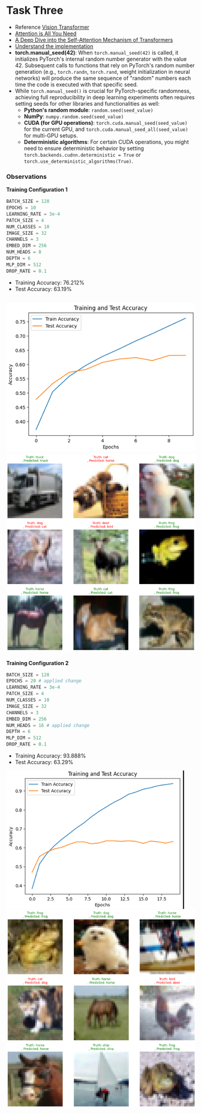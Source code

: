 # Task Three
* Reference [Vision Transformer](https://github.com/kentaroy47/vision-transformers-cifar10)
* [Attention is All You Need](https://arxiv.org/pdf/1706.03762)
* [A Deep Dive into the Self-Attention Mechanism of Transformers](https://medium.com/analytics-vidhya/a-deep-dive-into-the-self-attention-mechanism-of-transformers-fe943c77e654)
* [Understand the implementation](https://youtu.be/7o1jpvapaT0?si=e1I6VEXtlSpFgfSZ)
* **torch.manual_seed(42)**: 
    When `torch.manual_seed(42)` is called, it initializes PyTorch's internal random number generator with the value 42. Subsequent calls to functions that rely on PyTorch's random number generation (e.g., `torch.randn`, `torch.rand`, weight initialization in neural networks) will produce the same sequence of "random" numbers each time the code is executed with that specific seed.
* While `torch.manual_seed()` is crucial for PyTorch-specific randomness, achieving full reproducibility in deep learning experiments often requires setting seeds for other libraries and functionalities as well:
    * **Python's random module**: `random.seed(seed_value)`
    * **NumPy**: `numpy.random.seed(seed_value)`
    * **CUDA (for GPU operations)**: `torch.cuda.manual_seed(seed_value)` for the current GPU, and `torch.cuda.manual_seed_all(seed_value)` for multi-GPU setups.
    * **Deterministic algorithms**: For certain CUDA operations, you might need to ensure deterministic behavior by setting `torch.backends.cudnn.deterministic = True` or `torch.use_deterministic_algorithms(True)`.

### Observations
**Training Configuration 1**
```py
BATCH_SIZE = 128
EPOCHS = 10
LEARNING_RATE = 3e-4
PATCH_SIZE = 4
NUM_CLASSES = 10
IMAGE_SIZE = 32
CHANNELS = 3
EMBED_DIM = 256
NUM_HEADS = 8
DEPTH = 6
MLP_DIM = 512
DROP_RATE = 0.1
```
* Training Accuracy: $76.212$%
* Test Accuracy: $63.19$%


![Accuracy Plot](./assets/output_1.png)
![Prediction Plot](./assets//output_2.png)
---

**Training Configuration 2**
```py
BATCH_SIZE = 128
EPOCHS = 20 # applied change
LEARNING_RATE = 3e-4
PATCH_SIZE = 4
NUM_CLASSES = 10
IMAGE_SIZE = 32
CHANNELS = 3
EMBED_DIM = 256
NUM_HEADS = 16 # applied change
DEPTH = 6
MLP_DIM = 512
DROP_RATE = 0.1
```
* Training Accuracy: $93.888$%
* Test Accuracy: $63.29$%


![Accuracy Plot](./assets/output_3.png)
![Prediction Plot](./assets/output_4.png)